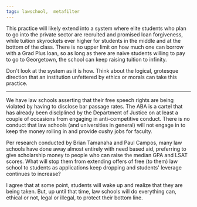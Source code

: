 ```yaml
---
tags: lawschool,  metafilter
---
```


This practice will likely extend into a system where elite students who plan to go into the private sector are recruited and promised loan forgiveness, while tuition skyrockets ever higher for students in the middle and at the bottom of the class. There is no upper limit on how much one can borrow with a Grad Plus loan, so as long as there are naive students willing to pay to go to Georgetown, the school can keep raising tuition to infinity.

Don't look at the system as it is how. Think about the logical, grotesque direction that an institution unfettered by ethics or morals can take this practice.

***

We have law schools asserting that their free speech rights are being violated by having to disclose bar passage rates. The ABA is a cartel that has already been disclplined by the Department of Justice on at least a couple of occasions from engaging in anti-competitive conduct. There is no conduct that law schools (and universities in general) will not engage in to keep the money rolling in and provide cushy jobs for faculty.

Per research conducted by Brian Tamanaha and Paul Campos, many law schools have done away almost entirely with need based aid, preferring to give scholarship money to people who can raise the median GPA and LSAT scores. What will stop them from extending offers of free (to them) law school to students as applications keep dropping and students' leverage continues to increase?

I agree that at some point, students will wake up and realize that they are being taken. But, up until that time, law schools will do everything can, ethical or not, legal or illegal, to protect their bottom line.